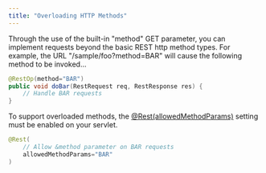 ```yaml
---
title: "Overloading HTTP Methods"
---
```


Through the use of the built-in "method" GET parameter, you can implement requests beyond the basic REST http method types.
For example, the URL "/sample/foo?method=BAR" will cause the following method to be invoked...

```java
@RestOp(method="BAR")
public void doBar(RestRequest req, RestResponse res) {
    // Handle BAR requests
}
```


To support overloaded methods, the [@Rest(allowedMethodParams)]({{API_DOCS}}/org/apache/juneau/rest/annotation/Rest.html#allowedMethodParams()) setting must be enabled on your servlet.

```java
@Rest(
    // Allow &method parameter on BAR requests
    allowedMethodParams="BAR"
)

```
